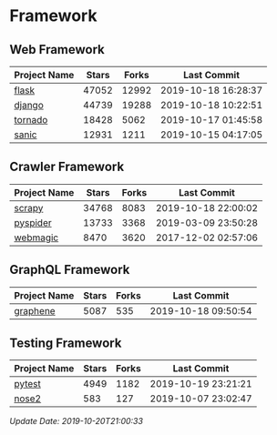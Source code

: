 # Framework

## Web Framework

| Project Name | Stars | Forks | Last Commit |
| ------------ | ----- | ----- | ----------- |
| [flask](https://github.com/pallets/flask) | 47052 | 12992 | 2019-10-18 16:28:37 |
| [django](https://github.com/django/django) | 44739 | 19288 | 2019-10-18 10:22:51 |
| [tornado](https://github.com/tornadoweb/tornado) | 18428 | 5062 | 2019-10-17 01:45:58 |
| [sanic](https://github.com/huge-success/sanic) | 12931 | 1211 | 2019-10-15 04:17:05 |

## Crawler Framework

| Project Name | Stars | Forks | Last Commit |
| ------------ | ----- | ----- | ----------- |
| [scrapy](https://github.com/scrapy/scrapy) | 34768 | 8083 | 2019-10-18 22:00:02 |
| [pyspider](https://github.com/binux/pyspider) | 13733 | 3368 | 2019-03-09 23:50:28 |
| [webmagic](https://github.com/code4craft/webmagic) | 8470 | 3620 | 2017-12-02 02:57:06 |

## GraphQL Framework

| Project Name | Stars | Forks | Last Commit |
| ------------ | ----- | ----- | ----------- |
| [graphene](https://github.com/graphql-python/graphene) | 5087 | 535 | 2019-10-18 09:50:54 |

## Testing Framework

| Project Name | Stars | Forks | Last Commit |
| ------------ | ----- | ----- | ----------- |
| [pytest](https://github.com/pytest-dev/pytest) | 4949 | 1182 | 2019-10-19 23:21:21 |
| [nose2](https://github.com/nose-devs/nose2) | 583 | 127 | 2019-10-07 23:02:47 |

*Update Date: 2019-10-20T21:00:33*